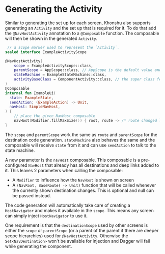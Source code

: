 # Generating the Activity

Similar to generating the set up for each screen, Khonshu also supports generating
an `Activity` and the set up that is required for it. To do that add the
`@NavHostActivity` annotation to a `@Composable` function. The composable will then
be shown in the generated `Activity`.


```kotlin
 // a scope marker used to represent the `Activity`.
sealed interface ExampleActivityScope

@NavHostActivity(
    scope = ExampleActivityScope::class,
    parentScope = AppScope::class, // AppScope is the default value and can be omitted
    stateMachine = ExampleStateMachine::class,
    activityBaseClass = ComponentActivity::class, // the super class for the generated activity
)
@Composable
internal fun ExampleUi(
  state: ExampleState,
  sendAction: (ExampleAction) -> Unit,
  navHost: SimpleNavHost,
) {
    // place the given NavHost composable
    navHost(Modifier.fillMaxSize()) { root, route -> /* route changed listener */ }
}
```

The `scope` and `parentScope` work the same as `route` and `parentScope` for the destination code
generation. `stateMachine` also behaves the same and the composable will receive `state` from
it and can use `sendAction` to talk to the state machine.

A new parameter is the `navHost` composable. This composable is a pre-configured `NavHost` that
already has all destinations and deep links added to it. This leaves 2 parameters when calling
the composable:
- A `Modifier` to influence how the `NavHost` is shown on screen
- A `(NavRoot, BaseRoute) -> Unit)` function that will be called whenever the currently shown destination
  changes. This is optional and null can be passed instead.

The code generation will automatically take care of creating a `HostNavigator` and
makes it available in the `scope`. This means any screen can simply inject `HostNavigator` to
use it.

One requirement is that the `destinationScope` used by other screens is either the `scope` or
`parentScope` (or a parent of the parent if there are deeper scope hierarchies) used for
`@NavHostActivity`. Otherwise the `Set<NavDestination>` won't be available
for injection and Dagger will fail while generating the component.
